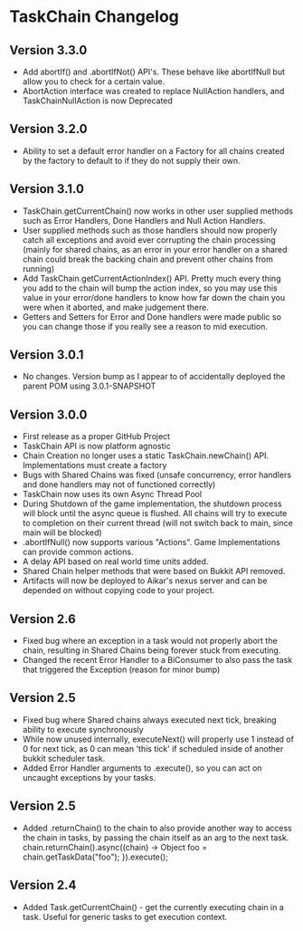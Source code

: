 # TaskChain Changelog
## Version 3.3.0
* Add abortIf() and .abortIfNot() API's. These behave like abortIfNull but allow you to check for a certain value.
* AbortAction interface was created to replace NullAction handlers, and TaskChainNullAction is now Deprecated

## Version 3.2.0
* Ability to set a default error handler on a Factory for all chains created by the factory to default to if they do not supply their own.

## Version 3.1.0
* TaskChain.getCurrentChain() now works in other user supplied methods such as Error Handlers, Done Handlers and Null Action Handlers. 
* User supplied methods such as those handlers should now properly catch all exceptions and avoid ever corrupting the chain processing (mainly for shared chains, as an error in your error handler on a shared chain could break the backing chain and prevent other chains from running)
* Add TaskChain.getCurrentActionIndex() API. Pretty much every thing you add to the chain will bump the action index, so you may use this value in your error/done handlers to know how far down the chain you were when it aborted, and make judgement there.
* Getters and Setters for Error and Done handlers were made public so you can change those if you really see a reason to mid execution.

## Version 3.0.1
* No changes. Version bump as I appear to of accidentally deployed the parent POM using 3.0.1-SNAPSHOT

## Version 3.0.0
* First release as a proper GitHub Project
* TaskChain API is now platform agnostic
* Chain Creation no longer uses a static TaskChain.newChain() API. Implementations must create a factory 
* Bugs with Shared Chains was fixed (unsafe concurrency, error handlers and done handlers may not of functioned correctly)
* TaskChain now uses its own Async Thread Pool
* During Shutdown of the game implementation, the shutdown process will block until the async queue is flushed. All chains will try to execute to completion on their current thread (will not switch back to main, since main will be blocked)
* .abortIfNull() now supports various "Actions". Game Implementations can provide common actions.
* A delay API based on real world time units added.
* Shared Chain helper methods that were based on Bukkit API removed.
* Artifacts will now be deployed to Aikar's nexus server and can be depended on without copying code to your project.

## Version 2.6
* Fixed bug where an exception in a task would not properly abort the chain, resulting in Shared Chains being forever stuck from executing.
* Changed the recent Error Handler to a BiConsumer to also pass the task that triggered the Exception (reason for minor bump)

## Version 2.5
* Fixed bug where Shared chains always executed next tick, breaking ability to execute synchronously
* While now unused internally, executeNext() will properly use 1 instead of 0 for next tick, as 0 can mean 'this tick' if scheduled inside of another bukkit scheduler task.
* Added Error Handler arguments to .execute(), so you can act on uncaught exceptions by your tasks.

## Version 2.5
* Added .returnChain() to the chain to also provide another way to access the chain in tasks, by passing the chain itself as an arg to the next task. chain.returnChain().async((chain) -> Object foo = chain.getTaskData("foo"); }).execute();

## Version 2.4
* Added Task.getCurrentChain() - get the currently executing chain in a task. Useful for generic tasks to get execution context.
